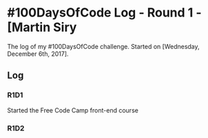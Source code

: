# #100DaysOfCode Log - Round 1 - [Martin Siry

The log of my #100DaysOfCode challenge. Started on [Wednesday, December 6th, 2017].

## Log

### R1D1 
Started the Free Code Camp front-end course

### R1D2
